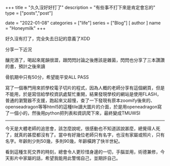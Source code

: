 +++
title = "久久沒好好打了"
description = "有些事不打下來是肯定會忘的"
type = ["posts","post"]

date = "2022-01-08"
categories = ["life"]
series = ["Blog"]
[ author ]
  name = "Honeymilk"
+++

好久沒有打了，完全失去日記的意義了XDD

分享一下近況

釀完酒了，喝起來尾韻很澀，跟閃閃討論之後應該是雜菌，閃閃也分享了三本讚讚的書，預計之後來讀

骨肌期中只有50分，希望能平安ALL PASS

寫了一個專門用來抓學校電子切片的程式，因為人概的老師分享有這個網頁，但是不能用，於是寫信給學校資訊處幫忙重開，結果發現學校的網站是使用FLASH，普通的瀏覽器不支援，跑起來又超慢，查了一下發現有原本zoomify後來的、openseadragon等等html5的這種tile讀大圖片的介面，於是用openeadragon寫了一個小的，然後用python把列表和資訊爬下來，最終變成TMUWSI


---

今天是大體老師的追思會，該怎麼說呢，很感動也不知道該說甚麼，總覺得人死了，就真的甚麼都沒有了。當中有好幾位老師只有名字，也沒有家屬或照片，只有名字。年齡則少則50幾，多則90幾，年齡橫跨了快半世紀。

看到這種生死交界的時刻，總會令人更珍惜身邊的一切，手腦並用，術德兼修，今天影片中家屬的話，希望我能用此警惕自己，並期許自己。